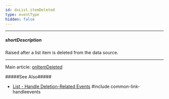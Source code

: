 ```yaml
---
id: dxList.itemDeleted
type: eventType
hidden: false
---
```

---
##### shortDescription
Raised after a list item is deleted from the data source.

---
Main article: [onItemDeleted](/api-reference/10%20UI%20Widgets/dxList/1%20Configuration/onItemDeleted.md '/Documentation/ApiReference/UI_Components/dxList/Configuration/#onItemDeleted')

#####See Also#####
- [List - Handle Deletion-Related Events](/concepts/05%20Widgets/List/35%20Item%20Deletion/10%20Events.md '/Documentation/Guide/UI_Components/List/Item_Deletion/#Events')
#include common-link-handleevents